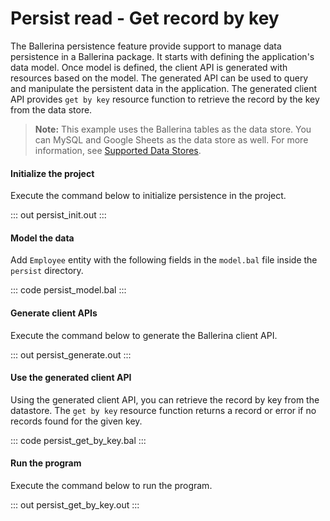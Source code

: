 # Persist read - Get record by key

The Ballerina persistence feature provide support to manage data persistence in a Ballerina package. It starts with defining the application's data model. Once model is defined, the client API is generated with resources based on the model. The generated
API can be used to query and manipulate the persistent data in the application.
The generated client API provides `get by key` resource function to retrieve the record by the key from the data store.

> **Note:** This example uses the Ballerina tables as the data store. You can MySQL and Google Sheets as the data store as well. For more information, see [Supported Data Stores](/learn/by-example/persist-supported-data-stores/).

#### Initialize the project
Execute the command below to initialize persistence in the project.

::: out persist_init.out :::

#### Model the data

Add `Employee` entity with the following fields in the `model.bal` file inside the `persist` directory.

::: code persist_model.bal :::

#### Generate client APIs
Execute the command below to generate the Ballerina client API.

::: out persist_generate.out :::

#### Use the generated client API

Using the generated client API, you can retrieve the record by key from the datastore. The `get by key` resource function returns a record or error if no records found for the given key.

::: code persist_get_by_key.bal :::

#### Run the program

Execute the command below to run the program.

::: out persist_get_by_key.out :::
